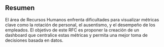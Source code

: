 ## Resumen

El área de Recursos Humanos enfrenta dificultades para visualizar métricas clave como la rotación de personal, el ausentismo, y el desempeño de los empleados. El objetivo de este RFC es proponer la creación de un dashboard que centralice estas métricas y permita una mejor toma de decisiones basada en datos.